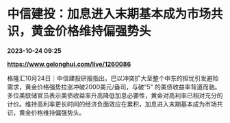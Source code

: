 # 中信建投：加息进入末期基本成为市场共识，黄金价格维持偏强势头

**2023-10-24 09:25**

**https://www.gelonghui.com/live/1260086**

格隆汇10月24日｜中信建投研报指出，巴以冲突扩大至整个中东的担忧引发避险需求，黄金价格强势拉涨冲破2000美元/盎司，与破“5” 的美债收益率背道而驰。多位美联储官员表示美债收益率升高降低加息必要性，黄金对高利率已相对充分的计价。维持高利率更长时间的经济负面效应在累积，加息进入末期基本成为市场共识，黄金价格维持偏强势头。